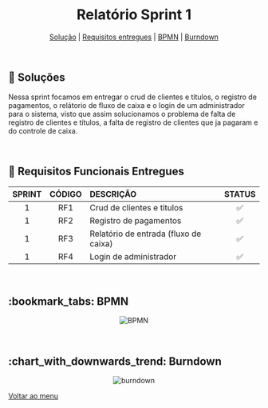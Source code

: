 <div align="center" id="menu">

<h1> Relatório Sprint 1 </h1>

<p>
    <a href="#solucao">Solução</a> | 
    <a href="#requisitos">Requisitos entregues</a> | 
    <a href="#bpmn">BPMN</a> |
    <a href="#burndown">Burndown</a> 
</p>

</div>
<br>

<span id="solucao">

## :pencil: Soluções
 Nessa sprint focamos em entregar o crud de clientes e títulos, o registro de pagamentos, o relátorio de fluxo de caixa e o login de um administrador para o sistema, visto que assim solucionamos o problema de falta de registro de clientes e títulos, a falta de registro de clientes que ja pagaram e do controle de caixa. 

<br>

<span id="requisitos">

## :pushpin: Requisitos Funcionais Entregues 

| SPRINT | CÓDIGO | DESCRIÇÃO                             | STATUS |
| :----: | :----: | :------------------------------------ | :----: |
|   1    |  RF1   | Crud de clientes e titulos            |   ✅    |
|   1    |  RF2   | Registro de pagamentos                |   ✅    |
|   1    |  RF3   | Relatório de entrada (fluxo de caixa) |   ✅    |
|   1    |  RF4   | Login de administrador                |   ✅    |

<br>

<span id="bpmn">

<h2>:bookmark_tabs: BPMN </h2>
<div align="center">

![BPMN](https://user-images.githubusercontent.com/101027809/229370507-eaf252d6-3fbf-49b3-98c5-6818f6492c5b.png)

</div>

<br>

<span id="burndown">

<H2> :chart_with_downwards_trend: Burndown </h2>
<div align="center">

![burndown](https://user-images.githubusercontent.com/101027809/229370915-3ddf21ca-04b2-4423-972f-0616f01b8f5a.png)


</div>

<a href="#menu">Voltar ao menu</a>

